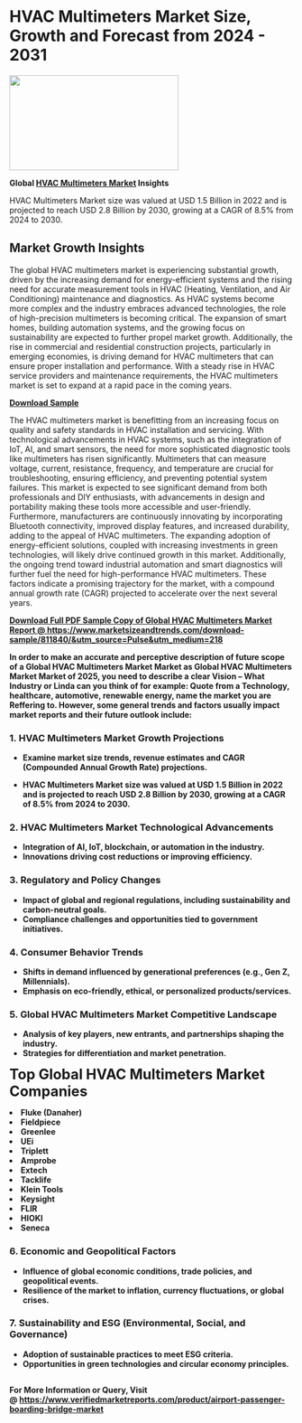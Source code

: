 <H1>HVAC Multimeters Market Size, Growth and Forecast from 2024 - 2031</H1><img class="aligncenter size-medium wp-image-584254" src="https://thirdeyenews.in/wp-content/uploads/2024/09/Global-Market-Research-300x168.jpeg" alt="" width="300" height="168" /><p><strong>Global&nbsp;<a href="https://www.marketsizeandtrends.com/download-sample/811840/&amp;utm_source=Pulse&amp;utm_medium=218">HVAC Multimeters Market</a> Insights</strong></p><p>HVAC Multimeters Market size was valued at USD 1.5 Billion in 2022 and is projected to reach USD 2.8 Billion by 2030, growing at a CAGR of 8.5% from 2024 to 2030.</p><p><h2>Market Growth Insights</h2> <p>The global HVAC multimeters market is experiencing substantial growth, driven by the increasing demand for energy-efficient systems and the rising need for accurate measurement tools in HVAC (Heating, Ventilation, and Air Conditioning) maintenance and diagnostics. As HVAC systems become more complex and the industry embraces advanced technologies, the role of high-precision multimeters is becoming critical. The expansion of smart homes, building automation systems, and the growing focus on sustainability are expected to further propel market growth. Additionally, the rise in commercial and residential construction projects, particularly in emerging economies, is driving demand for HVAC multimeters that can ensure proper installation and performance. With a steady rise in HVAC service providers and maintenance requirements, the HVAC multimeters market is set to expand at a rapid pace in the coming years.</p> <p><strong><a href="#">Download Sample</a></strong></p> <p>The HVAC multimeters market is benefitting from an increasing focus on quality and safety standards in HVAC installation and servicing. With technological advancements in HVAC systems, such as the integration of IoT, AI, and smart sensors, the need for more sophisticated diagnostic tools like multimeters has risen significantly. Multimeters that can measure voltage, current, resistance, frequency, and temperature are crucial for troubleshooting, ensuring efficiency, and preventing potential system failures. This market is expected to see significant demand from both professionals and DIY enthusiasts, with advancements in design and portability making these tools more accessible and user-friendly. Furthermore, manufacturers are continuously innovating by incorporating Bluetooth connectivity, improved display features, and increased durability, adding to the appeal of HVAC multimeters. The expanding adoption of energy-efficient solutions, coupled with increasing investments in green technologies, will likely drive continued growth in this market. Additionally, the ongoing trend toward industrial automation and smart diagnostics will further fuel the need for high-performance HVAC multimeters. These factors indicate a promising trajectory for the market, with a compound annual growth rate (CAGR) projected to accelerate over the next several years.</p> <p><strong><a href="#"></p><p><span class=""><strong>Download Full PDF Sample Copy of Global HVAC Multimeters Market Report</strong> @ <a href="https://www.marketsizeandtrends.com/download-sample/811840/&amp;utm_source=Pulse&amp;utm_medium=218" target="_blank">https://www.marketsizeandtrends.com/download-sample/811840/&amp;utm_source=Pulse&amp;utm_medium=218</a></span></p><p>In order to make an accurate and perceptive description of future scope of a Global&nbsp;HVAC Multimeters Market Market as Global&nbsp;HVAC Multimeters Market Market of 2025, you need to describe a clear Vision &ndash; What Industry or Linda can you think of for example: Quote from a Technology, healthcare, automotive, renewable energy, name the market you are Reffering to. However, some general trends and factors usually impact market reports and their future outlook include:</p><h3>1.&nbsp;<strong>HVAC Multimeters Market Growth Projections</strong></h3><ul><li>Examine market size trends, revenue estimates and CAGR (Compounded Annual Growth Rate) projections.</li><li><p>HVAC Multimeters Market size was valued at USD 1.5 Billion in 2022 and is projected to reach USD 2.8 Billion by 2030, growing at a CAGR of 8.5% from 2024 to 2030.</p></li></ul><h3>2.&nbsp;<strong>HVAC Multimeters Market Technological Advancements</strong></h3><ul><li>Integration of AI, IoT, blockchain, or automation in the industry.</li><li>Innovations driving cost reductions or improving efficiency.</li></ul><h3>3.&nbsp;<strong>Regulatory and Policy Changes</strong></h3><ul><li>Impact of global and regional regulations, including sustainability and carbon-neutral goals.</li><li>Compliance challenges and opportunities tied to government initiatives.</li></ul><h3>4.&nbsp;<strong>Consumer Behavior Trends</strong></h3><ul><li>Shifts in demand influenced by generational preferences (e.g., Gen Z, Millennials).</li><li>Emphasis on eco-friendly, ethical, or personalized products/services.</li></ul><h3>5.&nbsp;<strong>Global HVAC Multimeters Market Competitive Landscape</strong></h3><ul><li>Analysis of key players, new entrants, and partnerships shaping the industry.</li><li>Strategies for differentiation and market penetration.</li></ul><p data-pm-slice="1 1 []"><span style="color: inherit; font-family: inherit; font-size: 25px;">Top Global HVAC Multimeters Market Companies</span></p><div class="" data-test-id=""><p><li>Fluke (Danaher)</li><li> Fieldpiece</li><li> Greenlee</li><li> UEi</li><li> Triplett</li><li> Amprobe</li><li> Extech</li><li> Tacklife</li><li> Klein Tools</li><li> Keysight</li><li> FLIR</li><li> HIOKI</li><li> Seneca</li></p></div><h3>6.&nbsp;<strong>Economic and Geopolitical Factors</strong></h3><ul><li>Influence of global economic conditions, trade policies, and geopolitical events.</li><li>Resilience of the market to inflation, currency fluctuations, or global crises.</li></ul><h3>7.&nbsp;<strong>Sustainability and ESG (Environmental, Social, and Governance)</strong></h3><ul><li>Adoption of sustainable practices to meet ESG criteria.</li><li>Opportunities in green technologies and circular economy principles.</li></ul><h2><strong style="font-size: 14px;">For More Information or Query, Visit @&nbsp;</strong><a style="background-color: #ffffff; font-size: 14px;" href="https://www.marketsizeandtrends.com/report/hvac-multimeters-market/" target="_blank">https://www.verifiedmarketreports.com/product/airport-passenger-boarding-bridge-market</a></h2>
